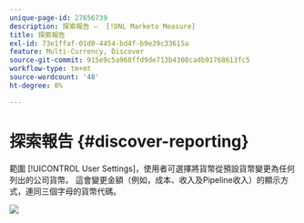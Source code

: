 ```yaml
---
unique-page-id: 27656739
description: 探索報告 —  [!DNL Marketo Measure]
title: 探索報告
exl-id: 73e1ffaf-01d0-4454-bd4f-b9e39c33615a
feature: Multi-Currency, Discover
source-git-commit: 915e9c5a968ffd9de713b4308cadb91768613fc5
workflow-type: tm+mt
source-wordcount: '48'
ht-degree: 0%

---
```


# 探索報告 {#discover-reporting}

範圍 [!UICONTROL User Settings]，使用者可選擇將貨幣從預設貨幣變更為任何列出的公司貨幣。 這會變更金額（例如，成本、收入及Pipeline收入）的顯示方式，連同三個字母的貨幣代碼。

![](assets/one.png)
